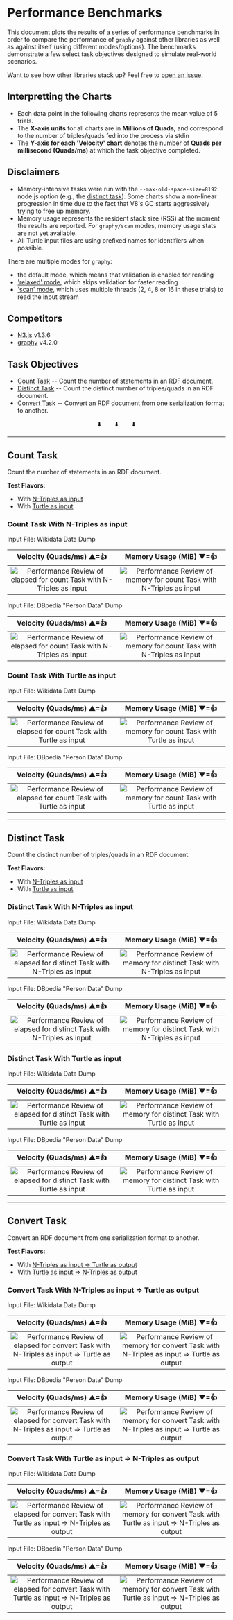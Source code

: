 # Performance Benchmarks

This document plots the results of a series of performance benchmarks in order to compare the performance of `graphy` against other libraries as well as against itself (using different modes/options). The benchmarks demonstrate a few select task objectives designed to simulate real-world scenarios.

Want to see how other libraries stack up? Feel free to [open an issue](https://github.com/blake-regalia/graphy.js/issues).


## Interpretting the Charts
 - Each data point in the following charts represents the mean value of 5 trials.
 - The **X-axis units** for all charts are in **Millions of Quads**, and correspond to the number of triples/quads fed into the process via stdin
 - The **Y-axis for each 'Velocity' chart** denotes the number of **Quads per millisecond (Quads/ms)** at which the task objective completed.


## Disclaimers
 - Memory-intensive tasks were run with the `--max-old-space-size=8192` node.js option (e.g., the [distinct task](#distinct-task)). Some charts show a non-linear progression in time due to the fact that V8's GC starts aggressively trying to free up memory.
 - Memory usage represents the resident stack size (RSS) at the moment the results are reported. For `graphy/scan` modes, memory usage stats are not yet available.
 - All Turtle input files are using prefixed names for identifiers when possible.


There are multiple modes for `graphy`:
  - the default mode, which means that validation is enabled for reading
  - ['relaxed' mode](https://graphy.link/content.textual#config_read-no-input), which skips validation for faster reading
  - ['scan' mode](https://graphy.link/content.textual#verb_scan), which uses multiple threads (2, 4, 8 or 16 in these trials) to read the input stream


## Competitors
 - [N3.js](https://github.com/rdfjs/N3.js) v1.3.6
 - [graphy](https://github.com/blake-regalia/graphy.js) v4.2.0


## Task Objectives
 - [Count Task](#count-task) -- Count the number of statements in an RDF document.
 - [Distinct Task](#distinct-task) -- Count the distinct number of triples/quads in an RDF document.
 - [Convert Task](#convert-task) -- Convert an RDF document from one serialization format to another.

<p align="center">⬇️&nbsp;&nbsp;&nbsp;&nbsp;&nbsp;&nbsp;&nbsp;&nbsp;⬇️&nbsp;&nbsp;&nbsp;&nbsp;&nbsp;&nbsp;&nbsp;&nbsp;⬇️</p>

------------

## Count Task
Count the number of statements in an RDF document.

**Test Flavors:**
 - With [N-Triples as input](#test_count_nt)
 - With [Turtle as input](#test_count_ttl)


<a name="#test_count_nt" />

### Count Task With N-Triples as input

Input File: Wikidata Data Dump

Velocity (Quads/ms)  ▲=👍 | Memory Usage (MiB)  ▼=👍
:---:|:---:
![Performance Review of elapsed for count Task with N-Triples as input](chart/count_nt_wikidata_elapsed.png) | ![Performance Review of memory for count Task with N-Triples as input](chart/count_nt_wikidata_memory.png)

Input File: DBpedia "Person Data" Dump

Velocity (Quads/ms)  ▲=👍 | Memory Usage (MiB)  ▼=👍
:---:|:---:
![Performance Review of elapsed for count Task with N-Triples as input](chart/count_nt_persondata_en_elapsed.png) | ![Performance Review of memory for count Task with N-Triples as input](chart/count_nt_persondata_en_memory.png)

<a name="#test_count_ttl" />

### Count Task With Turtle as input

Input File: Wikidata Data Dump

Velocity (Quads/ms)  ▲=👍 | Memory Usage (MiB)  ▼=👍
:---:|:---:
![Performance Review of elapsed for count Task with Turtle as input](chart/count_ttl_wikidata_elapsed.png) | ![Performance Review of memory for count Task with Turtle as input](chart/count_ttl_wikidata_memory.png)

Input File: DBpedia "Person Data" Dump

Velocity (Quads/ms)  ▲=👍 | Memory Usage (MiB)  ▼=👍
:---:|:---:
![Performance Review of elapsed for count Task with Turtle as input](chart/count_ttl_persondata_en_elapsed.png) | ![Performance Review of memory for count Task with Turtle as input](chart/count_ttl_persondata_en_memory.png)

------------

## Distinct Task
Count the distinct number of triples/quads in an RDF document.

**Test Flavors:**
 - With [N-Triples as input](#test_distinct_nt)
 - With [Turtle as input](#test_distinct_ttl)


<a name="#test_distinct_nt" />

### Distinct Task With N-Triples as input

Input File: Wikidata Data Dump

Velocity (Quads/ms)  ▲=👍 | Memory Usage (MiB)  ▼=👍
:---:|:---:
![Performance Review of elapsed for distinct Task with N-Triples as input](chart/distinct_nt_wikidata_elapsed.png) | ![Performance Review of memory for distinct Task with N-Triples as input](chart/distinct_nt_wikidata_memory.png)

Input File: DBpedia "Person Data" Dump

Velocity (Quads/ms)  ▲=👍 | Memory Usage (MiB)  ▼=👍
:---:|:---:
![Performance Review of elapsed for distinct Task with N-Triples as input](chart/distinct_nt_persondata_en_elapsed.png) | ![Performance Review of memory for distinct Task with N-Triples as input](chart/distinct_nt_persondata_en_memory.png)

<a name="#test_distinct_ttl" />

### Distinct Task With Turtle as input

Input File: Wikidata Data Dump

Velocity (Quads/ms)  ▲=👍 | Memory Usage (MiB)  ▼=👍
:---:|:---:
![Performance Review of elapsed for distinct Task with Turtle as input](chart/distinct_ttl_wikidata_elapsed.png) | ![Performance Review of memory for distinct Task with Turtle as input](chart/distinct_ttl_wikidata_memory.png)

Input File: DBpedia "Person Data" Dump

Velocity (Quads/ms)  ▲=👍 | Memory Usage (MiB)  ▼=👍
:---:|:---:
![Performance Review of elapsed for distinct Task with Turtle as input](chart/distinct_ttl_persondata_en_elapsed.png) | ![Performance Review of memory for distinct Task with Turtle as input](chart/distinct_ttl_persondata_en_memory.png)

------------

## Convert Task
Convert an RDF document from one serialization format to another.

**Test Flavors:**
 - With [N-Triples as input => Turtle as output](#test_convert_nt-ttl)
 - With [Turtle as input => N-Triples as output](#test_convert_ttl-nt)


<a name="#test_convert_nt-ttl" />

### Convert Task With N-Triples as input => Turtle as output

Input File: Wikidata Data Dump

Velocity (Quads/ms)  ▲=👍 | Memory Usage (MiB)  ▼=👍
:---:|:---:
![Performance Review of elapsed for convert Task with N-Triples as input => Turtle as output](chart/convert_nt-ttl_wikidata_elapsed.png) | ![Performance Review of memory for convert Task with N-Triples as input => Turtle as output](chart/convert_nt-ttl_wikidata_memory.png)

Input File: DBpedia "Person Data" Dump

Velocity (Quads/ms)  ▲=👍 | Memory Usage (MiB)  ▼=👍
:---:|:---:
![Performance Review of elapsed for convert Task with N-Triples as input => Turtle as output](chart/convert_nt-ttl_persondata_en_elapsed.png) | ![Performance Review of memory for convert Task with N-Triples as input => Turtle as output](chart/convert_nt-ttl_persondata_en_memory.png)

<a name="#test_convert_ttl-nt" />

### Convert Task With Turtle as input => N-Triples as output

Input File: Wikidata Data Dump

Velocity (Quads/ms)  ▲=👍 | Memory Usage (MiB)  ▼=👍
:---:|:---:
![Performance Review of elapsed for convert Task with Turtle as input => N-Triples as output](chart/convert_ttl-nt_wikidata_elapsed.png) | ![Performance Review of memory for convert Task with Turtle as input => N-Triples as output](chart/convert_ttl-nt_wikidata_memory.png)

Input File: DBpedia "Person Data" Dump

Velocity (Quads/ms)  ▲=👍 | Memory Usage (MiB)  ▼=👍
:---:|:---:
![Performance Review of elapsed for convert Task with Turtle as input => N-Triples as output](chart/convert_ttl-nt_persondata_en_elapsed.png) | ![Performance Review of memory for convert Task with Turtle as input => N-Triples as output](chart/convert_ttl-nt_persondata_en_memory.png)

